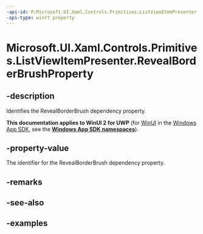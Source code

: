 ```yaml
---
-api-id: P:Microsoft.UI.Xaml.Controls.Primitives.ListViewItemPresenter.RevealBorderBrushProperty
-api-type: winrt property
---
```


<!-- Property syntax.
public DependencyProperty RevealBorderBrushProperty { get; }
-->

# Microsoft.UI.Xaml.Controls.Primitives.ListViewItemPresenter.RevealBorderBrushProperty

## -description

Identifies the RevealBorderBrush dependency property.

**This documentation applies to WinUI 2 for UWP** (for [WinUI](/windows/apps/winui/winui3/) in the [Windows App SDK](/windows/apps/windows-app-sdk/), see the **[Windows App SDK namespaces](/windows/windows-app-sdk/api/winrt/)**).

## -property-value

The identifier for the RevealBorderBrush dependency property.

## -remarks

## -see-also

## -examples

